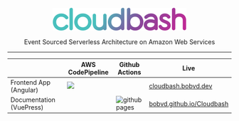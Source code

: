 <p align="center">
    <img src="./documentation/assets/images/cloudbash_rgb.svg" alt="drawing" width="300"/>
</p>
<p align="center">
Event Sourced Serverless Architecture on Amazon Web Services
</p>

---


|                          | AWS CodePipeline                                                              | Github Actions                                                                         | Live                                                                         |
|--------------------------|-------------------------------------------------------------------------------|----------------------------------------------------------------------------------------|------------------------------------------------------------------------------|
| Frontend App (Angular)   | ![](https://badges-badges-images-dev.s3.amazonaws.com/cloudbash-frontend.svg) |                                                                                     | [cloudbash.bobvd.dev](https://d29mkzhc75h9i1.cloudfront.net/) | 
| Documentation (VuePress) |                                                                                | ![github pages](https://github.com/BobvD/Cloudbash/workflows/github%20pages/badge.svg) | [bobvd.github.io/Cloudbash](https://bobvd.github.io/Cloudbash/index.html)    |
